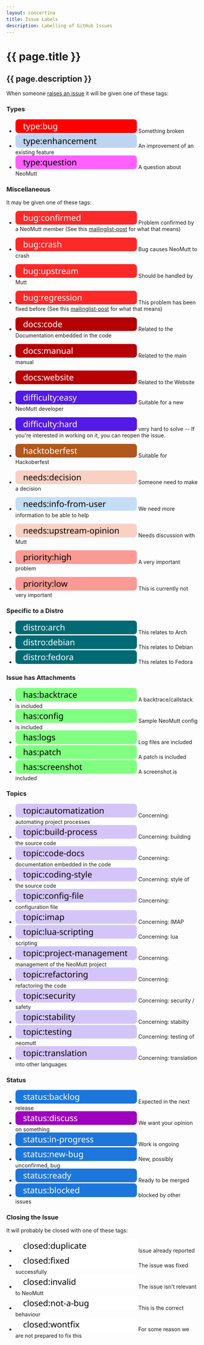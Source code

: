 ```yaml
---
layout: concertina
title: Issue Labels
description: Labelling of GitHub Issues
---
```


# {{ page.title }}

## {{ page.description }}

When someone [raises an issue](https://github.com/neomutt/neomutt/issues) it
will be given one of these tags:

### Types

- [![type:bug](/images/labels/type-bug.svg)](https://github.com/neomutt/neomutt/labels/type%3Abug)
  Something broken
- [![type:enhancement](/images/labels/type-enhancement.svg)](https://github.com/neomutt/neomutt/labels/type%3Aenhancement)
  An improvement of an existing feature
- [![type:question](/images/labels/type-question.svg)](https://github.com/neomutt/neomutt/labels/type%3Aquestion)
  A question about NeoMutt

### Miscellaneous

It may be given one of these tags:

- [![bug:confirmed](/images/labels/bug-confirmed.svg)](https://github.com/neomutt/neomutt/labels/bug%3Aconfirmed)
  Problem confirmed by a NeoMutt member (See this [mailinglist-post] for what
  that means)
- [![bug:crash](/images/labels/bug-crash.svg)](https://github.com/neomutt/neomutt/labels/bug%3Acrash)
  Bug causes NeoMutt to crash
- [![bug:upstream](/images/labels/bug-upstream.svg)](https://github.com/neomutt/neomutt/labels/bug%3Aupstream)
  Should be handled by Mutt
- [![bug:regression](/images/labels/bug-regression.svg)](https://github.com/neomutt/neomutt/labels/bug%3Aregression)
  This problem has been fixed before (See this [mailinglist-post] for what that
  means)

- [![docs:code](/images/labels/docs-code.svg)](https://github.com/neomutt/neomutt/labels/docs%3Acode)
  Related to the Documentation embedded in the code
- [![docs:manual](/images/labels/docs-manual.svg)](https://github.com/neomutt/neomutt/labels/docs%3Amanual)
  Related to the main manual
- [![docs:website](/images/labels/docs-website.svg)](https://github.com/neomutt/neomutt/labels/docs%3Awebsite)
  Related to the Website

- [![difficulty-easy](/images/labels/difficulty-easy.svg)](https://github.com/neomutt/neomutt/labels/difficulty%3Aeasy)
  Suitable for a new NeoMutt developer
- [![difficulty-hard](/images/labels/difficulty-hard.svg)](https://github.com/neomutt/neomutt/issues?utf8=%E2%9C%93&q=label%3Adifficulty%3Ahard)
  very hard to solve -- If you're interested in working on it, you can reopen
  the issue.
- [![hacktoberfest](/images/labels/hacktoberfest.svg)](https://github.com/neomutt/neomutt/labels/hacktoberfest)
  Suitable for Hackoberfest

- [![needs:decision](/images/labels/needs-decision.svg)](https://github.com/neomutt/neomutt/labels/needs%3Adecision)
  Someone need to make a decision
- [![needs:info from user](/images/labels/needs-info-from-user.svg)](https://github.com/neomutt/neomutt/labels/needs%3Ainfo%20from%20user)
  We need more information to be able to help
- [![needs:upstream-opinion](/images/labels/needs-upstream-opinion.svg)](https://github.com/neomutt/neomutt/labels/needs%3Aupstream-opinion)
  Needs discussion with Mutt

- [![priority:high](/images/labels/priority-high.svg)](https://github.com/neomutt/neomutt/labels/priority%3Ahigh)
  A very important problem
- [![priority:low](/images/labels/priority-low.svg)](https://github.com/neomutt/neomutt/labels/priority%3Alow)
  This is currently not very important

### Specific to a Distro

- [![distro:arch](/images/labels/distro-arch.svg)](https://github.com/neomutt/neomutt/labels/distro%3Aarch)
  This relates to Arch
- [![distro:debian](/images/labels/distro-debian.svg)](https://github.com/neomutt/neomutt/labels/distro%3Adebian)
  This relates to Debian
- [![distro:fedora](/images/labels/distro-fedora.svg)](https://github.com/neomutt/neomutt/labels/distro%3Afedora)
  This relates to Fedora

### Issue has Attachments

- [![has:backtrace](/images/labels/has-backtrace.svg)](https://github.com/neomutt/neomutt/labels/has%3Abacktrace)
  A backtrace/callstack is included
- [![has:config](/images/labels/has-config.svg)](https://github.com/neomutt/neomutt/labels/has%3Aconfig)
  Sample NeoMutt config is included
- [![has:logs](/images/labels/has-logs.svg)](https://github.com/neomutt/neomutt/labels/has%3Alogs)
  Log files are included
- [![has:patch](/images/labels/has-patch.svg)](https://github.com/neomutt/neomutt/labels/has%3Apatch)
  A patch is included
- [![has:screenshot](/images/labels/has-screenshot.svg)](https://github.com/neomutt/neomutt/labels/has%3Ascreenshot)
  A screenshot is included

### Topics

- [![topic:automatization](/images/labels/topic-automatization.svg)](https://github.com/neomutt/neomutt/labels/topic%3Aautomatization)
  Concerning: automating project processes
- [![topic:build process](/images/labels/topic-build-process.svg)](https://github.com/neomutt/neomutt/labels/topic%3Abuild%20process)
  Concerning: building the source code
- [![topic:code docs](/images/labels/topic-code-docs.svg)](https://github.com/neomutt/neomutt/labels/topic%3Acode%20docs)
  Concerning: documentation embedded in the code
- [![topic:coding-style](/images/labels/topic-coding-style.svg)](https://github.com/neomutt/neomutt/labels/topic%3Acoding-style)
  Concerning: style of the source code
- [![topic:config file](/images/labels/topic-config-file.svg)](https://github.com/neomutt/neomutt/labels/topic%3Aconfig%20file)
  Concerning: configuration file
- [![topic:imap](/images/labels/topic-imap.svg)](https://github.com/neomutt/neomutt/labels/topic%3Aimap)
  Concerning: IMAP
- [![topic:lua-scripting](/images/labels/topic-lua-scripting.svg)](https://github.com/neomutt/neomutt/labels/topic%3Alua-scripting)
  Concerning: lua scripting
- [![topic:project-management](/images/labels/topic-project-management.svg)](https://github.com/neomutt/neomutt/labels/topic%3Aproject-management)
  Concerning: management of the NeoMutt project
- [![topic:refactoring](/images/labels/topic-refactoring.svg)](https://github.com/neomutt/neomutt/labels/topic%3Arefactoring)
  Concerning: refactoring the code
- [![topic:security](/images/labels/topic-security.svg)](https://github.com/neomutt/neomutt/labels/topic%3Asecurity)
  Concerning: security / safety
- [![topic:stability](/images/labels/topic-stability.svg)](https://github.com/neomutt/neomutt/labels/topic%3Astability)
  Concerning: stabilty
- [![topic:testing](/images/labels/topic-testing.svg)](https://github.com/neomutt/neomutt/labels/topic%3Atesting)
  Concerning: testing of neomutt
- [![topic:translation](/images/labels/topic-translation.svg)](https://github.com/neomutt/neomutt/labels/topic%3Atranslation)
  Concerning: translation into other languages

### Status

- [![status:backlog](/images/labels/status-backlog.svg)](https://github.com/neomutt/neomutt/labels/status%3Abacklog)
  Expected in the next release
- [![status:discuss](/images/labels/status-discuss.svg)](https://github.com/neomutt/neomutt/labels/status%3Adiscuss)
  We want your opinion on something
- [![status:in-progress](/images/labels/status-in-progress.svg)](https://github.com/neomutt/neomutt/labels/status%3Ain-progress)
  Work is ongoing
- [![status:new-bug](/images/labels/status-new-bug.svg)](https://github.com/neomutt/neomutt/labels/status%3Anew-bug)
  New, possibly unconfirmed, bug
- [![status:ready](/images/labels/status-ready.svg)](https://github.com/neomutt/neomutt/labels/status%3Aready)
  Ready to be merged
- [![status:blocked](/images/labels/status-blocked.svg)](https://github.com/neomutt/neomutt/labels/status%3Ablocked)
  blocked by other issues

### Closing the Issue

It will probably be closed with one of these tags:

- [![closed:duplicate](/images/labels/closed-duplicate.svg)](https://github.com/neomutt/neomutt/labels/closed%3Aduplicate)
  Issue already reported
- [![closed:fixed](/images/labels/closed-fixed.svg)](https://github.com/neomutt/neomutt/labels/closed%3Afixed)
  The issue was fixed successfully
- [![closed:invalid](/images/labels/closed-invalid.svg)](https://github.com/neomutt/neomutt/labels/closed%3Ainvalid)
  The issue isn't relevant to NeoMutt
- [![closed:not a bug](/images/labels/closed-not-a-bug.svg)](https://github.com/neomutt/neomutt/labels/closed%3Anot%20a%20bug)
  This is the correct behaviour
- [![closed:wontfix](/images/labels/closed-wontfix.svg)](https://github.com/neomutt/neomutt/labels/closed%3Awontfix)
  For some reason we are not prepared to fix this


[mailinglist-post]: http://mailman.neomutt.org/pipermail/neomutt-devel-neomutt.org/2017-April/000371.html

